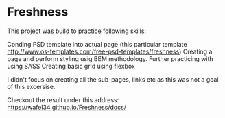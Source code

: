 # Freshness

This project was build to practice following skills:

Conding PSD template into actual page (this particular template http://www.os-templates.com/free-psd-templates/freshness)
Creating a page and perform styling usig BEM methodology.
Further practicing with using SASS
Creating basic grid using flexbox

I didn't focus on creating all the sub-pages, links etc as this was not a goal of this excersise.

Checkout the result under this address: https://wafel34.github.io/Freshness/docs/

